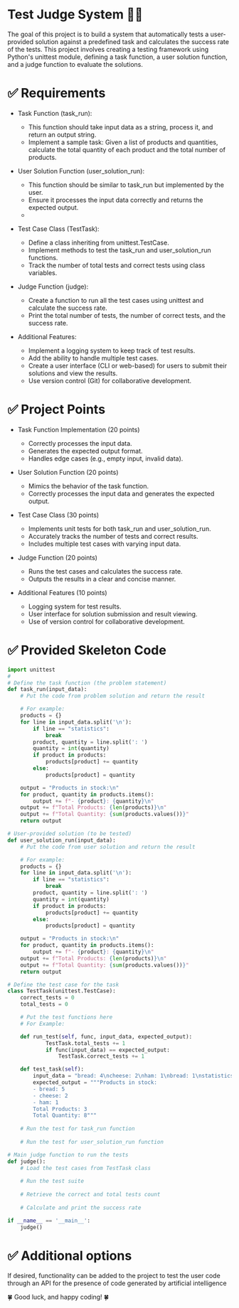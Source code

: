 # Test Judge System 📝🔰

The goal of this project is to build a system that automatically tests a user-provided solution against a predefined task and calculates the success rate of the tests. This project involves creating a testing framework using Python's unittest module, defining a task function, a user solution function, and a judge function to evaluate the solutions.

# ✅ Requirements

- Task Function (task_run):

  - This function should take input data as a string, process it, and return an output string.
  - Implement a sample task: Given a list of products and quantities, calculate the total quantity of each product and the total number of products.

- User Solution Function (user_solution_run):

  - This function should be similar to task_run but implemented by the user.
  - Ensure it processes the input data correctly and returns the expected output.
  - 
- Test Case Class (TestTask):

  - Define a class inheriting from unittest.TestCase.
  - Implement methods to test the task_run and user_solution_run functions.
  - Track the number of total tests and correct tests using class variables.

- Judge Function (judge):

  - Create a function to run all the test cases using unittest and calculate the success rate.
  - Print the total number of tests, the number of correct tests, and the success rate.

- Additional Features:

  - Implement a logging system to keep track of test results.
  - Add the ability to handle multiple test cases.
  - Create a user interface (CLI or web-based) for users to submit their solutions and view the results.
  - Use version control (Git) for collaborative development.

# ✅ Project Points

- Task Function Implementation (20 points)

  - Correctly processes the input data.
  - Generates the expected output format.
  - Handles edge cases (e.g., empty input, invalid data).

- User Solution Function (20 points)
  
  - Mimics the behavior of the task function.
  - Correctly processes the input data and generates the expected output.

- Test Case Class (30 points)

  - Implements unit tests for both task_run and user_solution_run.
  - Accurately tracks the number of tests and correct results.
  - Includes multiple test cases with varying input data.

- Judge Function (20 points)

  - Runs the test cases and calculates the success rate.
  - Outputs the results in a clear and concise manner.

- Additional Features (10 points)

  - Logging system for test results.
  - User interface for solution submission and result viewing.
  - Use of version control for collaborative development.


# ✅ Provided Skeleton Code
```python
import unittest
# 
# Define the task function (the problem statement)
def task_run(input_data):
    # Put the code from problem solution and return the result 

    # For example: 
    products = {}
    for line in input_data.split('\n'):
        if line == "statistics":
            break
        product, quantity = line.split(': ')
        quantity = int(quantity)
        if product in products:
            products[product] += quantity
        else:
            products[product] = quantity

    output = "Products in stock:\n"
    for product, quantity in products.items():
        output += f"- {product}: {quantity}\n"
    output += f"Total Products: {len(products)}\n"
    output += f"Total Quantity: {sum(products.values())}"
    return output

# User-provided solution (to be tested)
def user_solution_run(input_data):
    # Put the code from user solution and return the result

    # For example:
    products = {}
    for line in input_data.split('\n'):
        if line == "statistics":
            break
        product, quantity = line.split(': ')
        quantity = int(quantity)
        if product in products:
            products[product] += quantity
        else:
            products[product] = quantity

    output = "Products in stock:\n"
    for product, quantity in products.items():
        output += f"- {product}: {quantity}\n"
    output += f"Total Products: {len(products)}\n"
    output += f"Total Quantity: {sum(products.values())}"
    return output

# Define the test case for the task
class TestTask(unittest.TestCase):
    correct_tests = 0
    total_tests = 0

    # Put the test functions here
    # For Example:

    def run_test(self, func, input_data, expected_output):
            TestTask.total_tests += 1
            if func(input_data) == expected_output:
                TestTask.correct_tests += 1

    def test_task(self):
        input_data = "bread: 4\ncheese: 2\nham: 1\nbread: 1\nstatistics"
        expected_output = """Products in stock:
        - bread: 5
        - cheese: 2
        - ham: 1
        Total Products: 3
        Total Quantity: 8"""
    
    # Run the test for task_run function
        
    # Run the test for user_solution_run function

# Main judge function to run the tests
def judge():
    # Load the test cases from TestTask class
    
    # Run the test suite
    
    # Retrieve the correct and total tests count
    
    # Calculate and print the success rate

if __name__ == '__main__':
    judge()

```

# ✅ Additional options
If desired, functionality can be added to the project to test the user code through an API for the presence of code generated by artificial intelligence 

🍀 Good luck, and happy coding! 🍀
